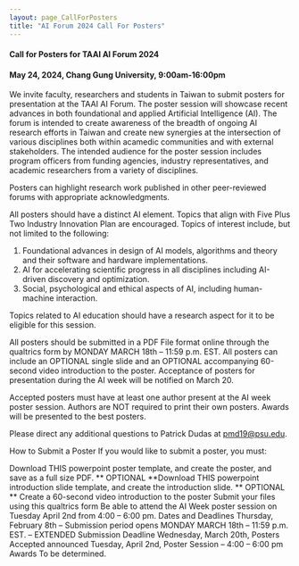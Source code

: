 ```yaml
---
layout: page_CallForPosters
title: "AI Forum 2024 Call For Posters"
---
```


#### Call for Posters for TAAI AI Forum 2024
#### May 24, 2024, Chang Gung University, 9:00am-16:00pm

We invite faculty, researchers and students in Taiwan to submit posters for presentation at the TAAI AI Forum. The poster session will showcase recent advances in both foundational and applied Artificial Intelligence (AI). The forum is intended to create awareness of the breadth of ongoing AI research efforts in Taiwan and create new synergies at the intersection of various disciplines both within acamedic communities and with external stakeholders. The intended audience for the poster session includes program officers from funding agencies, industry representatives, and academic researchers from a variety of disciplines.

Posters can highlight research work published in other peer-reviewed forums with appropriate acknowledgments. 

All posters should have a distinct AI element. Topics that align with Five Plus Two Industry Innovation Plan are encouraged. Topics of interest include, but not limited to the following:

1. Foundational advances in design of AI models, algorithms and theory and their software and hardware implementations.
2. AI for accelerating scientific progress in all disciplines including AI-driven discovery and optimization.
3. Social, psychological and ethical aspects of AI, including human-machine interaction. 

Topics related to AI education should have a research aspect for it to be eligible for this session.

All posters should be submitted in a PDF File format online through the qualtrics form by MONDAY MARCH 18th –  11:59 p.m. EST. All posters can include an OPTIONAL single slide and an OPTIONAL accompanying
60-second video introduction to the poster. Acceptance of posters for
presentation during the AI week will be notified on March 20.

 Accepted posters must have at least one author present at the AI week poster session. Authors are NOT required to print their own posters. Awards will be presented to the best posters.

Please direct any additional questions to Patrick Dudas at pmd19@psu.edu.

How to Submit a Poster
If you would like to submit a poster, you must:

Download THIS powerpoint poster template, and create the poster, and save as a full size PDF.
** OPTIONAL **Download THIS powerpoint introduction slide template, and create the introduction slide.
** OPTIONAL ** Create a 60-second video introduction to the poster
Submit your files using this qualtrics form
Be able to attend the AI Week poster session on Tuesday April 2nd from 4:00 – 6:00 pm.
Dates and Deadlines
Thursday, February 8th – Submission period opens
MONDAY MARCH 18th –  11:59 p.m. EST.  – EXTENDED Submission Deadline
Wednesday, March 20th, Posters Accepted announced
Tuesday, April 2nd, Poster Session – 4:00 – 6:00 pm
Awards
To be determined.


